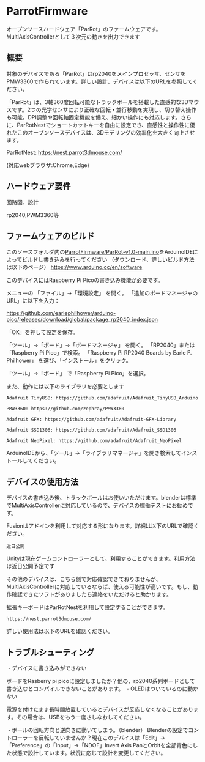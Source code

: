 # ParrotFirmware
オープンソースハードウェア「ParRot」のファームウェアです。MultiAxisControllerとして３次元の動きを出力できます

## 概要
対象のデバイスである「ParRot」はrp2040をメインプロセッサ、センサをPMW3360で作られています。詳しい設計、デバイスは以下のURLを参照してください。


「ParRot」は、3軸360度回転可能なトラックボールを搭載した直感的な3Dマウスです。2つの光学センサにより正確な回転・並行移動を実現し、切り替え操作も可能。DPI調整や回転軸固定機能を備え、細かい操作にも対応します。さらに、ParRotNestでショートカットキーを自由に設定でき、直感性と操作性に優れたこのオープンソースデバイスは、3Dモデリングの効率化を大きく向上させます。

ParRotNest:
https://nest.parrot3dmouse.com/

(対応webブラウザ:Chrome,Edge)

## ハードウェア要件
回路図、設計

rp2040,PWM3360等

## ファームウェアのビルド
このソースフォルダ内の[ParrotFirmware/ParRot-v1.0-main.ino](https://github.com/ParRot-3DMouse/ParrotFirmware/blob/main/ParRot-v1.0-main/ParRot-v1.0-main.ino)をArduinoIDEによってビルドし書き込みを行ってください
（ダウンロード、詳しいビルド方法は以下のページ）
https://www.arduino.cc/en/software

このデバイスにはRaspberry Pi Picoの書き込み機能が必要です。

メニューの 「ファイル」→「環境設定」 を開く。
「追加のボードマネージャのURL」に以下を入力：

https://github.com/earlephilhower/arduino-pico/releases/download/global/package_rp2040_index.json

「OK」を押して設定を保存。

「ツール」→「ボード」→「ボードマネージャ」 を開く。
「RP2040」または「Raspberry Pi Pico」で検索。
「Raspberry Pi RP2040 Boards by Earle F. Philhower」 を選び、「インストール」をクリック。

「ツール」→「ボード」 で「Raspberry Pi Pico」を選択。

また、動作には以下のライブラリを必要とします

    Adafruit TinyUSB: https://github.com/adafruit/Adafruit_TinyUSB_Arduino

    PMW3360: https://github.com/zephray/PMW3360

    Adafruit GFX: https://github.com/adafruit/Adafruit-GFX-Library

    Adafruit SSD1306: https://github.com/adafruit/Adafruit_SSD1306

    Adafruit NeoPixel: https://github.com/adafruit/Adafruit_NeoPixel

ArduinoIDEから、「ツール」→「ライブラリマネージャ」を開き検索してインストールしてください。

## デバイスの使用方法
デバイスの書き込み後、トラックボールはお使いいただけます。blenderは標準でMultiAxisControllerに対応しているので、デバイスの稼働テストにお勧めです。

Fusionはアドインを利用して対応する形になります。詳細は以下のURLで確認ください。

    近日公開

Unityは現在ゲームコントローラーとして、利用することができます。利用方法は近日公開予定です

その他のデバイスは、こちら側で対応確認できておりませんが、MultiAxisControllerに対応しているならば、使える可能性が高いです。もし、動作確認できたソフトがありましたら連絡をいただけると助かります。

拡張キーボードはParRotNestを利用して設定することができます。

    https://nest.parrot3dmouse.com/

詳しい使用法は以下のURLを確認ください。

## トラブルシューティング
・デバイスに書き込みができない

ボードをRasberry pi picoに設定しましたか？他の、rp2040系列ボードとして書き込むとコンパイルできないことがあります。
・OLEDはついているのに動かない

電源を付けたまま長時間放置しているとデバイスが反応しなくなることがあります。その場合は、USBをもう一度さしなおしてください。

・ボールの回転方向と逆向きに動いてしまう。（blender）
Blenderの設定でコントローラーを反転していませんか？現在このデバイスは「Edit」→「Preference」の「Input」→「NDOF」Invert Axis PanとOrbitを全部青色にした状態で設計しています。状況に応じて設計を変更してください。




